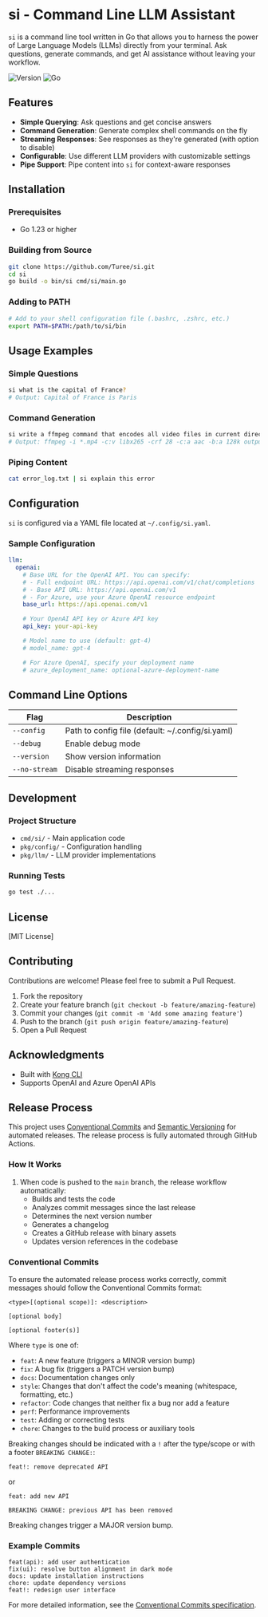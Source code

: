 # si - Command Line LLM Assistant

`si` is a command line tool written in Go that allows you to harness the power of Large Language Models (LLMs) directly from your terminal. Ask questions, generate commands, and get AI assistance without leaving your workflow.

![Version](https://img.shields.io/badge/version-0.1.0-blue)
![Go](https://img.shields.io/badge/go-1.23-blue)

## Features

- **Simple Querying**: Ask questions and get concise answers
- **Command Generation**: Generate complex shell commands on the fly
- **Streaming Responses**: See responses as they're generated (with option to disable)
- **Configurable**: Use different LLM providers with customizable settings
- **Pipe Support**: Pipe content into `si` for context-aware responses

## Installation

### Prerequisites

- Go 1.23 or higher

### Building from Source

```bash
git clone https://github.com/Turee/si.git
cd si
go build -o bin/si cmd/si/main.go
```

### Adding to PATH

```bash
# Add to your shell configuration file (.bashrc, .zshrc, etc.)
export PATH=$PATH:/path/to/si/bin
```

## Usage Examples

### Simple Questions

```bash
si what is the capital of France?
# Output: Capital of France is Paris
```

### Command Generation

```bash
si write a ffmpeg command that encodes all video files in current directory as h265
# Output: ffmpeg -i *.mp4 -c:v libx265 -crf 28 -c:a aac -b:a 128k output_%03d.mp4
```

### Piping Content

```bash
cat error_log.txt | si explain this error
```

## Configuration

`si` is configured via a YAML file located at `~/.config/si.yaml`.

### Sample Configuration

```yaml
llm:
  openai:
    # Base URL for the OpenAI API. You can specify:
    # - Full endpoint URL: https://api.openai.com/v1/chat/completions
    # - Base API URL: https://api.openai.com/v1
    # - For Azure, use your Azure OpenAI resource endpoint
    base_url: https://api.openai.com/v1

    # Your OpenAI API key or Azure API key
    api_key: your-api-key

    # Model name to use (default: gpt-4)
    # model_name: gpt-4

    # For Azure OpenAI, specify your deployment name
    # azure_deployment_name: optional-azure-deployment-name
```

## Command Line Options

| Flag          | Description                                      |
| ------------- | ------------------------------------------------ |
| `--config`    | Path to config file (default: ~/.config/si.yaml) |
| `--debug`     | Enable debug mode                                |
| `--version`   | Show version information                         |
| `--no-stream` | Disable streaming responses                      |

## Development

### Project Structure

- `cmd/si/` - Main application code
- `pkg/config/` - Configuration handling
- `pkg/llm/` - LLM provider implementations

### Running Tests

```bash
go test ./...
```

## License

[MIT License]

## Contributing

Contributions are welcome! Please feel free to submit a Pull Request.

1. Fork the repository
2. Create your feature branch (`git checkout -b feature/amazing-feature`)
3. Commit your changes (`git commit -m 'Add some amazing feature'`)
4. Push to the branch (`git push origin feature/amazing-feature`)
5. Open a Pull Request

## Acknowledgments

- Built with [Kong CLI](https://github.com/alecthomas/kong)
- Supports OpenAI and Azure OpenAI APIs

## Release Process

This project uses [Conventional Commits](https://www.conventionalcommits.org/) and [Semantic Versioning](https://semver.org/) for automated releases. The release process is fully automated through GitHub Actions.

### How It Works

1. When code is pushed to the `main` branch, the release workflow automatically:
   - Builds and tests the code
   - Analyzes commit messages since the last release
   - Determines the next version number
   - Generates a changelog
   - Creates a GitHub release with binary assets
   - Updates version references in the codebase

### Conventional Commits

To ensure the automated release process works correctly, commit messages should follow the Conventional Commits format:

```
<type>[(optional scope)]: <description>

[optional body]

[optional footer(s)]
```

Where `type` is one of:

- `feat`: A new feature (triggers a MINOR version bump)
- `fix`: A bug fix (triggers a PATCH version bump)
- `docs`: Documentation changes only
- `style`: Changes that don't affect the code's meaning (whitespace, formatting, etc.)
- `refactor`: Code changes that neither fix a bug nor add a feature
- `perf`: Performance improvements
- `test`: Adding or correcting tests
- `chore`: Changes to the build process or auxiliary tools

Breaking changes should be indicated with a `!` after the type/scope or with a footer `BREAKING CHANGE:`:

```
feat!: remove deprecated API
```

or

```
feat: add new API

BREAKING CHANGE: previous API has been removed
```

Breaking changes trigger a MAJOR version bump.

### Example Commits

```
feat(api): add user authentication
fix(ui): resolve button alignment in dark mode
docs: update installation instructions
chore: update dependency versions
feat!: redesign user interface
```

For more detailed information, see the [Conventional Commits specification](https://www.conventionalcommits.org/).
